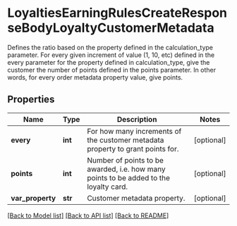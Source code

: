 # LoyaltiesEarningRulesCreateResponseBodyLoyaltyCustomerMetadata

Defines the ratio based on the property defined in the calculation_type parameter. For every given increment of value (1, 10, etc) defined in the every parameter for the property defined in calculation_type, give the customer the number of points defined in the points parameter. In other words, for every order metadata property value, give points.

## Properties

Name | Type | Description | Notes
------------ | ------------- | ------------- | -------------
**every** | **int** | For how many increments of the customer metadata property to grant points for. | [optional] 
**points** | **int** | Number of points to be awarded, i.e. how many points to be added to the loyalty card. | [optional] 
**var_property** | **str** | Customer metadata property. | [optional] 

[[Back to Model list]](../README.md#documentation-for-models) [[Back to API list]](../README.md#documentation-for-api-endpoints) [[Back to README]](../README.md)


